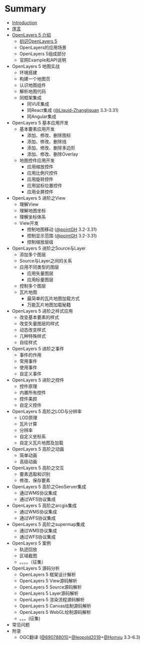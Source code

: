 # Summary

* [Introduction](readme.md)
* [序言](ch01/index.md)
* [OpenLayers 5 介绍](ch02/index.md)
    * [初识OpenLayers 5](ch02/01.md)
    * OpenLayers的应用场景
    * OpenLayers 5组成部分
    * 官网Example和API说明
* OpenLayers 5 地图实战
    * 环境搭建
    * 构建一个地图页
    * 认识地图组件
    * 解析地图代码
    * 同框架集成
        * 同VUE集成
        * 同React集成 ([@Liquid-Zhangliquan](https://github.com/Liquid-Zhangliquan) 3.3-3.31)
        * 同Angular集成
* OpenLayers 5 基本应用开发
    * 基本要素应用开发
        * 添加、修改、删除图标
        * 添加、修改、删除线
        * 添加、修改、删除多边形
        * 添加、修改、删除Overlay
    * 地图控件应用开发
        * 应用缩放控件
        * 应用比例尺控件
        * 应用旋转控件
        * 应用鼠标位置控件
        * 应用全屏控件
* OpenLayers 5 进阶之View
    * 理解View
    * 理解地图坐标
    * 理解坐标体系
    * View开发
        * 控制地图移动 ([@pointGH](https://github.com/pointGH) 3.2-3.31)
        * 控制显示范围 ([@pointGH](https://github.com/pointGH) 3.2-3.31)
        * 控制缩放层级
* OpenLayers 5 进阶之Source与Layer
    * 添加多个图层
    * Source与Layer之间的关系
    * 应用不同类型的图层
        * 应用矢量图层
        * 应用标量图层
    * 控制多个图层
    * 瓦片地图
        * 最简单的瓦片地图加载方式
        * 万能瓦片地图加载秘籍
* OpenLayers 5 进阶之样式应用
    * 改变基本要素的样式
    * 改变矢量图层的样式
    * 动态改变样式
    * 几种特殊样式
    * 自绘样式
* OpenLayers 5 进阶之事件
    * 事件的作用
    * 常用事件
    * 使用事件
    * 自定义事件
* OpenLayers 5 进阶之控件
    * 控件原理
    * 内置所有控件
    * 控件美颜
    * 自定义控件
* OpenLayers 5 高阶之LOD与分辨率
    * LOD原理
    * 瓦片计算
    * 分辨率
    * 自定义坐标系
    * 自定义瓦片地图及加载
* OpenLayers 5 高阶之动画
    * 简单动画
    * 高级动画
* OpenLayers 5 高阶之交互
    * 要素选取和识别
    * 修改、保存要素
* OpenLayers 5 高阶之GeoServer集成
    * 通过WMS协议集成
    * 通过WFS协议集成
* OpenLayers 5 高阶之arcgis集成
    * 通过WMS协议集成
    * 通过WFS协议集成
* OpenLayers 5 高阶之supermap集成
    * 通过WMS协议集成
    * 通过WFS协议集成
* OpenLayers 5 案例
    * 轨迹回放
    * 区域截图
    * 。。。。（征集）
* OpenLayers 5 源码分析
    * OpenLayers 5 框架设计解析
    * OpenLayers 5 View源码解析
    * OpenLayers 5 Source源码解析
    * OpenLayers 5 Layer源码解析
    * OpenLayers 5 渲染流程源码解析
    * OpenLayers 5 Canvas绘制源码解析
    * OpenLayers 5 WebGL绘制源码解析
    * 。。。(征集)
* 常见问题
* 附录
	* OGC翻译 ([@690788010](https://github.com/690788010])+[@leopold2019](https://github.com/leopold2019])+[@Homxu](https://github.com/homxuwang) 3.3-6.3)


